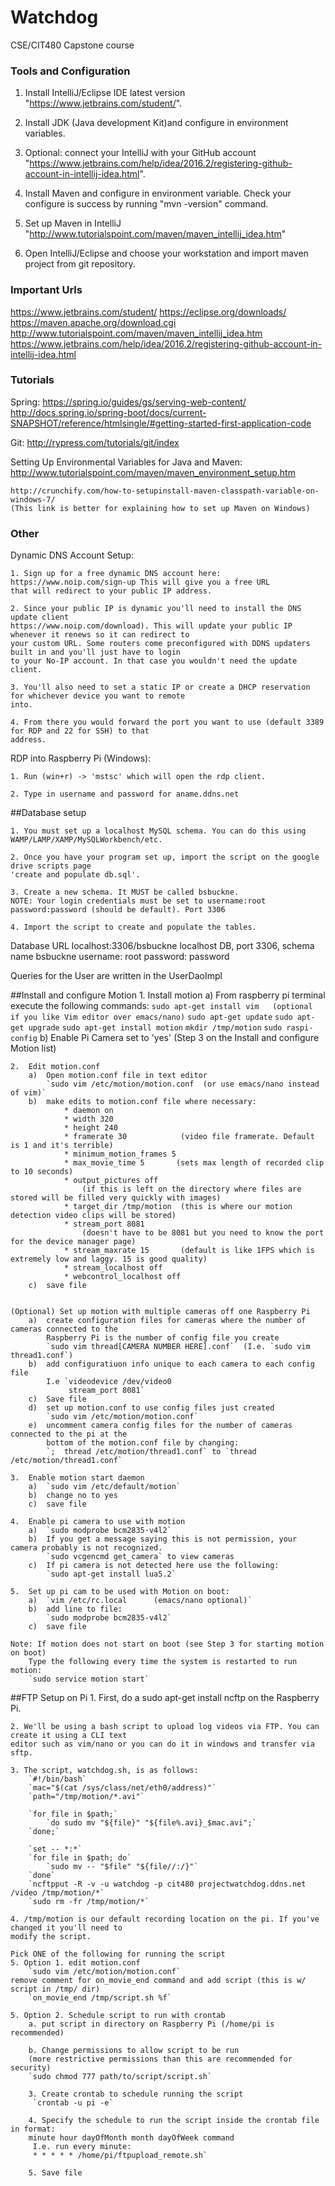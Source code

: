 # Watchdog
CSE/CIT480 Capstone course

### Tools and Configuration

   1. Install IntelliJ/Eclipse IDE latest version "https://www.jetbrains.com/student/".

   2. Install JDK (Java development Kit)and configure in environment variables.

   3. Optional: connect your IntelliJ with your GitHub account "https://www.jetbrains.com/help/idea/2016.2/registering-github-account-in-intellij-idea.html".

   4. Install Maven and configure in environment variable. Check your configure is success by running "mvn -version" command.

   5. Set up Maven in IntelliJ "http://www.tutorialspoint.com/maven/maven_intellij_idea.htm"

   6. Open IntelliJ/Eclipse and choose your workstation and import maven project from git repository.

   

### Important Urls

https://www.jetbrains.com/student/
https://eclipse.org/downloads/
https://maven.apache.org/download.cgi
http://www.tutorialspoint.com/maven/maven_intellij_idea.htm
https://www.jetbrains.com/help/idea/2016.2/registering-github-account-in-intellij-idea.html



### Tutorials

Spring: 
	https://spring.io/guides/gs/serving-web-content/
	http://docs.spring.io/spring-boot/docs/current-SNAPSHOT/reference/htmlsingle/#getting-started-first-application-code

Git: 
	http://rypress.com/tutorials/git/index
	
Setting Up Environmental Variables for Java and Maven:
	http://www.tutorialspoint.com/maven/maven_environment_setup.htm
	
	http://crunchify.com/how-to-setupinstall-maven-classpath-variable-on-windows-7/ 
	(This link is better for explaining how to set up Maven on Windows)
	

	
### Other

Dynamic DNS Account Setup:

	1. Sign up for a free dynamic DNS account here: https://www.noip.com/sign-up This will give you a free URL
	that will redirect to your public IP address. 
	
	2. Since your public IP is dynamic you'll need to install the DNS update client 
	https://www.noip.com/download). This will update your public IP whenever it renews so it can redirect to 
	your custom URL. Some routers come preconfigured with DDNS updaters built in and you'll just have to login
	to your No-IP account. In that case you wouldn't need the update client. 
	
	3. You'll also need to set a static IP or create a DHCP reservation for whichever device you want to remote
	into. 
	
	4. From there you would forward the port you want to use (default 3389 for RDP and 22 for SSH) to that 
	address.

RDP into Raspberry Pi (Windows):

	1. Run (win+r) -> 'mstsc' which will open the rdp client. 
	
	2. Type in username and password for aname.ddns.net

	

##Database setup

	1. You must set up a localhost MySQL schema. You can do this using WAMP/LAMP/XAMP/MySQLWorkbench/etc.

	2. Once you have your program set up, import the script on the google drive scripts page 
	'create and populate db.sql'.

	3. Create a new schema. It MUST be called bsbuckne.
	NOTE: Your login credentials must be set to username:root password:password (should be default). Port 3306

	4. Import the script to create and populate the tables.

Database URL localhost:3306/bsbuckne  localhost DB, port 3306, schema name bsbuckne
username: root
password: password

Queries for the User are written in the UserDaoImpl



##Install and configure Motion
	1. 	Install motion
		a) 	From raspberry pi terminal execute the following commands:
				`sudo apt-get install vim   (optional if you like Vim editor over emacs/nano)`
				`sudo apt-get update`
				`sudo apt-get upgrade`
				`sudo apt-get install motion`
				`mkdir /tmp/motion`
				`sudo raspi-config`
		b) 	Enable Pi Camera set to 'yes' (Step 3 on the Install and configure Motion list)

	2. 	Edit motion.conf
		a)	Open motion.conf file in text editor
			`sudo vim /etc/motion/motion.conf  (or use emacs/nano instead of vim)`
		b) 	make edits to motion.conf file where necessary:
				* daemon on
				* width 320
				* height 240
				* framerate 30            (video file framerate. Default is 1 and it's terrible)
				* minimum_motion_frames 5
				* max_movie_time 5       (sets max length of recorded clip to 10 seconds)
				* output_pictures off
					(if this is left on the directory where files are stored will be filled very quickly with images)
				* target_dir /tmp/motion  (this is where our motion detection video clips will be stored)
				* stream_port 8081        
					(doesn't have to be 8081 but you need to know the port for the device manager page)
				* stream_maxrate 15       (default is like 1FPS which is extremely low and laggy. 15 is good quality)
				* stream_localhost off
				* webcontrol_localhost off
		c) 	save file
		
		
	(Optional) Set up motion with multiple cameras off one Raspberry Pi
		a) 	create configuration files for cameras where the number of cameras connected to the 
			Raspberry Pi is the number of config file you create
			`sudo vim thread[CAMERA NUMBER HERE].conf`	(I.e. `sudo vim thread1.conf`)
		b)	add configuratiuon info unique to each camera to each config file
			I.e `videodevice /dev/video0
				 stream_port 8081`
		c)	Save file
		d)	set up motion.conf to use config files just created
			`sudo vim /etc/motion/motion.conf`					
		e)	uncomment camera config files for the number of cameras connected to the pi at the 
			bottom of the motion.conf file by changing:
			`;  thread /etc/motion/thread1.conf` to `thread /etc/motion/thread1.conf`

	3.	Enable motion start daemon
		a)	`sudo vim /etc/default/motion`
		b)	change no to yes
		c)	save file

	4.	Enable pi camera to use with motion
		a) 	`sudo modprobe bcm2835-v4l2`
		b) 	If you get a message saying this is not permission, your camera probably is not recognized.
			`sudo vcgencmd get_camera` to view cameras
		c) 	If pi camera is not detected here use the following:
			`sudo apt-get install lua5.2`

	5. 	Set up pi cam to be used with Motion on boot:
		a)	`vim /etc/rc.local      (emacs/nano optional)`
		b)	add line to file:
			`sudo modprobe bcm2835-v4l2`
		c)	save file

	Note: If motion does not start on boot (see Step 3 for starting motion on boot)
		Type the following every time the system is restarted to run motion:
		`sudo service motion start`

	
	
##FTP Setup on Pi
	1. First, do a sudo apt-get install ncftp on the Raspberry Pi.

	2. We'll be using a bash script to upload log videos via FTP. You can create it using a CLI text 
	editor such as vim/nano or you can do it in windows and transfer via sftp.

	3. The script, watchdog.sh, is as follows:
		`#!/bin/bash`
		`mac="$(cat /sys/class/net/eth0/address)"`
		`path="/tmp/motion/*.avi"`
		
		`for file in $path;`
			`do sudo mv "${file}" "${file%.avi}_$mac.avi";`
		`done;`

		`set -- *:*`
		`for file in $path; do`
			`sudo mv -- "$file" "${file//:/}"`
		`done`
		`ncftpput -R -v -u watchdog -p cit480 projectwatchdog.ddns.net /video /tmp/motion/*`
		`sudo rm -fr /tmp/motion/*`

	4. /tmp/motion is our default recording location on the pi. If you've changed it you'll need to 
	modify the script.
	
	Pick ONE of the following for running the script
	5. Option 1. edit motion.conf
		`sudo vim /etc/motion/motion.conf`
	remove comment for on_movie_end command and add script (this is w/ script in /tmp/ dir)
		`on_movie_end /tmp/script.sh %f`
		
	5. Option 2. Schedule script to run with crontab
		a. put script in directory on Raspberry Pi (/home/pi is recommended)

		b. Change permissions to allow script to be run
		(more restrictive permissions than this are recommended for security)  
		`sudo chmod 777 path/to/script/script.sh`

		3. Create crontab to schedule running the script
		 `crontab -u pi -e`

		4. Specify the schedule to run the script inside the crontab file in format:
		minute hour dayOfMonth month dayOfWeek command
		 I.e. run every minute:
		 * * * * * /home/pi/ftpupload_remote.sh`

		5. Save file
